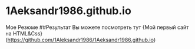 # 1Aeksandr1986.github.io

Мое Резюме
##Результат Вы можете посмотреть тут
{Мой первый сайт на HTML&Css} (https://github.com/1Aleksandr1986/1Aeksandr1986.github.io)
